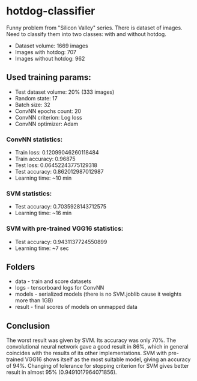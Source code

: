# hotdog-classifier
Funny problem from "Silicon Valley" series. There is dataset of images.
Need to classify them into two classes: with and without hotdog.

- Dataset volume: 1669 images
- Images with hotdog: 707
- Images without hotdog: 962

## Used training params:
- Test dataset volume: 20% (333 images)
- Random state: 17
- Batch size: 32
- ConvNN epochs count: 20
- ConvNN criterion: Log loss
- ConvNN optimizer: Adam

### ConvNN statistics:
- Train loss: 0.12099046260118484
- Train accuracy: 0.96875
- Test loss: 0.06452243775129318
- Test accuracy: 0.862012987012987
- Learning time: ~10 min

### SVM statistics:
- Test accuracy: 0.7035928143712575
- Learning time: ~16 min

### SVM with pre-trained VGG16 statistics:
- Test accuracy: 0.9431137724550899
- Learning time: ~7 sec

## Folders
- data - train and score datasets
- logs - tensorboard logs for ConvNN
- models - serialized models (there is no SVM.joblib cause it weights more than 1GB)
- result - final scores of models on unmapped data

## Conclusion
The worst result was given by SVM. Its accuracy was only 70%.
The convolutional neural network gave a good result in 86%, 
which in general coincides with the results of its other implementations.
SVM with pre-trained VGG16 shows itself as the most suitable model, 
giving an accuracy of 94%. Changing of tolerance for stopping criterion 
for SVM gives better result in almost 95% (0.9491017964071856).